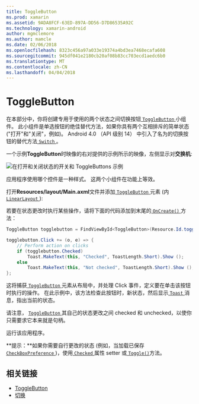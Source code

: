 ```yaml
---
title: ToggleButton
ms.prod: xamarin
ms.assetid: 9ADA8FCF-63ED-897A-DD56-D7D86535A92C
ms.technology: xamarin-android
author: mgmclemore
ms.author: mamcle
ms.date: 02/06/2018
ms.openlocfilehash: 8323c456a97a033e19374a4bd3ea7468ecafa608
ms.sourcegitcommit: 945df041e2180cb20af08b83cc703ecd1aedc6b0
ms.translationtype: MT
ms.contentlocale: zh-CN
ms.lasthandoff: 04/04/2018
---
```

# <a name="togglebutton"></a>ToggleButton

在本部分中，你将创建专用于使用的两个状态之间切换按钮[ `ToggleButton` ](https://developer.xamarin.com/api/type/Android.Widget.ToggleButton/)小组件。 此小组件是单选按钮的绝佳替代方法，如果你具有两个互相排斥的简单状态 ("打开"和"关闭"，例如)。 Android 4.0 （API 级别 14） 中引入了名为的切换按钮的替代方法[ `Switch` ](https://developer.xamarin.com/api/type/Android.Widget.Switch/)。

一个示例**ToggleButton**时映像的右对提供的示例所示的映像，左侧显示对**交换机**:

![在打开和关闭状态的开关和 ToggleButtons 示例](toggle-button-images/togglebutton-switch.png)  

应用程序使用哪个控件是一种样式。 这两个小组件在功能上等效。

打开**Resources/layout/Main.axml**文件并添加[ `ToggleButton` ](https://developer.xamarin.com/api/type/Android.Widget.ToggleButton/)元素 (内[ `LinearLayout` ](https://developer.xamarin.com/api/type/Android.Widget.LinearLayout/)):

若要在状态更改时执行某些操作，请将下面的代码添加到末尾的[ `OnCreate()` ](https://developer.xamarin.com/api/member/Android.App.Activity.OnCreate/p/Android.OS.Bundle/Android.OS.PersistableBundle)方法：

```csharp
ToggleButton togglebutton = FindViewById<ToggleButton>(Resource.Id.togglebutton);

togglebutton.Click += (o, e) => {
    // Perform action on clicks
    if (togglebutton.Checked)
        Toast.MakeText(this, "Checked", ToastLength.Short).Show ();
    else
        Toast.MakeText(this, "Not checked", ToastLength.Short).Show ();
};
```

这将捕获[ `ToggleButton` ](https://developer.xamarin.com/api/type/Android.Widget.ToggleButton/)元素从布局中，并处理 Click 事件，定义要在单击该按钮时执行的操作。 在此示例中，该方法检查此按钮时，新状态，然后显示[ `Toast` ](https://developer.xamarin.com/api/type/Android.Widget.Toast/)消息，指出当前的状态。

请注意， [ `ToggleButton` ](https://developer.xamarin.com/api/type/Android.Widget.ToggleButton/)其自己的状态更改之间 checked 和 unchecked，以使你只需要求它本来就是句柄。

运行该应用程序。


**提示：**如果你需要自行更改的状态 (例如，当加载已保存[ `CheckBoxPreference` ](https://developer.xamarin.com/api/type/Android.Preferences.CheckBoxPreference/))，使用[ `Checked` ](https://developer.xamarin.com/api/property/Android.Widget.CompoundButton.Checked/)属性 setter 或[ `Toggle()`](https://developer.xamarin.com/api/member/Android.Widget.CompoundButton.Toggle/)方法。


## <a name="related-links"></a>相关链接

- [ToggleButton](http://developer.android.com/reference/android/widget/ToggleButton.html)
- [切换](http://developer.android.com/reference/android/widget/Switch.html)
